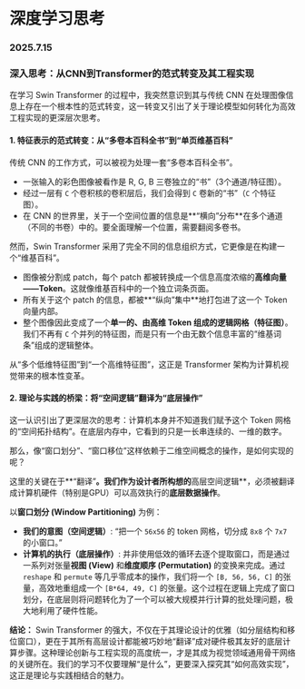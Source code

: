 #  深度学习思考

### 2025.7.15

### 深入思考：从CNN到Transformer的范式转变及其工程实现

在学习 Swin Transformer 的过程中，我突然意识到其与传统 CNN 在处理图像信息上存在一个根本性的范式转变，这一转变又引出了关于理论模型如何转化为高效工程实现的更深层次思考。

#### **1. 特征表示的范式转变：从“多卷本百科全书”到“单页维基百科”**

传统 CNN 的工作方式，可以被视为处理一套“多卷本百科全书”。
*   一张输入的彩色图像被看作是 R, G, B 三卷独立的“书”（3个通道/特征图）。
*   经过一层有 `C` 个卷积核的卷积层后，我们会得到 `C` 卷新的“书”（`C` 个特征图）。
*   在 CNN 的世界里，关于一个空间位置的信息是**“横向”分布**在多个通道（不同的书卷）中的。要全面理解一个位置，需要翻阅多卷书。

然而，Swin Transformer 采用了完全不同的信息组织方式，它更像是在构建一个“维基百科”。
*   图像被分割成 patch，每个 patch 都被转换成一个信息高度浓缩的**高维向量——Token**。这就像维基百科中的一个独立词条页面。
*   所有关于这个 patch 的信息，都被**“纵向”集中**地打包进了这一个 Token 向量内部。
*   整个图像因此变成了一个**单一的、由高维 Token 组成的逻辑网格（特征图）**。我们不再有 `C` 个并列的特征图，而是只有一个由无数个信息丰富的“维基词条”组成的逻辑整体。

从“多个低维特征图”到“一个高维特征图”，这正是 Transformer 架构为计算机视觉带来的根本性变革。

#### **2. 理论与实践的桥梁：将“空间逻辑”翻译为“底层操作”**

这一认识引出了更深层次的思考：计算机本身并不知道我们赋予这个 Token 网格的“空间拓扑结构”。在底层内存中，它看到的只是一长串连续的、一维的数字。

那么，像“窗口划分”、“窗口移位”这样依赖于二维空间概念的操作，是如何实现的呢？

这里的关键在于**“翻译”**。我们作为设计者所构想的**高层空间逻辑**，必须被翻译成计算机硬件（特别是GPU）可以高效执行的**底层数据操作**。

以**窗口划分 (Window Partitioning)** 为例：
*   **我们的意图（空间逻辑）**: “把一个 `56x56` 的 token 网格，切分成 `8x8` 个 `7x7` 的小窗口。”
*   **计算机的执行（底层操作）**: 并非使用低效的循环去逐个提取窗口，而是通过一系列对张量**视图 (View)** 和**维度顺序 (Permutation)** 的变换来完成。通过 `reshape` 和 `permute` 等几乎零成本的操作，我们将一个 `[B, 56, 56, C]` 的张量，高效地重组成一个 `[B*64, 49, C]` 的张量。这个过程在逻辑上完成了窗口划分，在底层则将问题转化为了一个可以被大规模并行计算的批处理问题，极大地利用了硬件性能。

**结论：**
Swin Transformer 的强大，不仅在于其理论设计的优雅（如分层结构和移位窗口），更在于其所有高层设计都能被巧妙地“翻译”成对硬件极其友好的底层计算步骤。这种理论创新与工程实现的高度统一，才是其成为视觉领域通用骨干网络的关键所在。我们的学习不仅要理解“是什么”，更要深入探究其“如何高效实现”，这正是理论与实践相结合的魅力。

